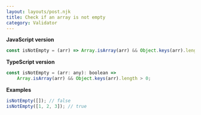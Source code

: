 ```yaml
---
layout: layouts/post.njk
title: Check if an array is not empty
category: Validator
---
```


**JavaScript version**

```js
const isNotEmpty = (arr) => Array.isArray(arr) && Object.keys(arr).length > 0;
```

**TypeScript version**

```js
const isNotEmpty = (arr: any): boolean =>
	Array.isArray(arr) && Object.keys(arr).length > 0;
```

**Examples**

```js
isNotEmpty([]); // false
isNotEmpty([1, 2, 3]); // true
```
